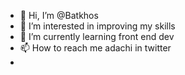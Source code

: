 - 👋 Hi, I’m @Batkhos
- 👀 I’m interested in improving my skills
- 🌱 I’m currently learning  front end dev
- 📫 How to reach me adachi in twitter
- 

<!---
zaoui34/zaoui34 is a ✨ special ✨ repository because its `README.md` (this file) appears on your GitHub profile.
You can click the Preview link to take a look at your changes.
--->
